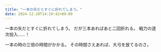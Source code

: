 ```yaml
---
title: "一本の矢だとすぐに折れてしまう。"
date: 2024-12-20T14:19:42+09:00
---
```

一本の矢だとすぐに折れてしまう。
だが三本あればあと二回折れる。
戦力の逐次投入……！

一本の時の三倍の時間がかかる。
その時間さえあれば、大弓を放てるのさ。

